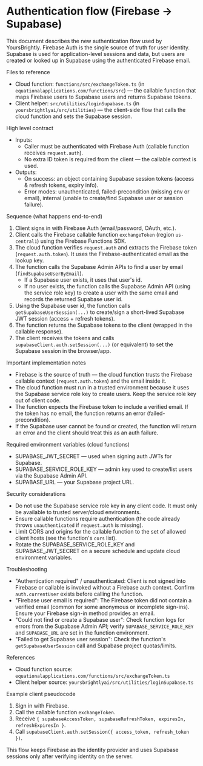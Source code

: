# Authentication flow (Firebase → Supabase)

This document describes the new authentication flow used by YoursBrightly. Firebase Auth is the single source of truth for user identity. Supabase is used for application-level sessions and data, but users are created or looked up in Supabase using the authenticated Firebase email.

Files to reference

- Cloud function: `functions/src/exchangeToken.ts` (in `equationalapplications.com/functions/src`) — the callable function that maps Firebase users to Supabase users and returns Supabase tokens.
- Client helper: `src/utilities/loginSupabase.ts` (in `yoursbrightlyai/src/utilities`) — the client-side flow that calls the cloud function and sets the Supabase session.

High level contract

- Inputs:
  - Caller must be authenticated with Firebase Auth (callable function receives `request.auth`).
  - No extra ID token is required from the client — the callable context is used.
- Outputs:
  - On success: an object containing Supabase session tokens (access & refresh tokens, expiry info).
  - Error modes: unauthenticated, failed-precondition (missing env or email), internal (unable to create/find Supabase user or session failure).

Sequence (what happens end-to-end)

1. Client signs in with Firebase Auth (email/password, OAuth, etc.).
2. Client calls the Firebase callable function `exchangeToken` (region `us-central1`) using the Firebase Functions SDK.
3. The cloud function verifies `request.auth` and extracts the Firebase token (`request.auth.token`). It uses the Firebase-authenticated email as the lookup key.
4. The function calls the Supabase Admin APIs to find a user by email (`findSupabaseUserByEmail`).
   - If a Supabase user exists, it uses that user's id.
   - If no user exists, the function calls the Supabase Admin API (using the service role key) to create a user with the same email and records the returned Supabase user id.
5. Using the Supabase user id, the function calls `getSupabaseUserSession(...)` to create/sign a short-lived Supabase JWT session (access + refresh tokens).
6. The function returns the Supabase tokens to the client (wrapped in the callable response).
7. The client receives the tokens and calls `supabaseClient.auth.setSession(...)` (or equivalent) to set the Supabase session in the browser/app.

Important implementation notes

- Firebase is the source of truth — the cloud function trusts the Firebase callable context (`request.auth.token`) and the email inside it.
- The cloud function must run in a trusted environment because it uses the Supabase service role key to create users. Keep the service role key out of client code.
- The function expects the Firebase token to include a verified email. If the token has no email, the function returns an error (failed-precondition).
- If the Supabase user cannot be found or created, the function will return an error and the client should treat this as an auth failure.

Required environment variables (cloud functions)

- SUPABASE_JWT_SECRET — used when signing auth JWTs for Supabase.
- SUPABASE_SERVICE_ROLE_KEY — admin key used to create/list users via the Supabase Admin API.
- SUPABASE_URL — your Supabase project URL.

Security considerations

- Do not use the Supabase service role key in any client code. It must only be available to trusted server/cloud environments.
- Ensure callable functions require authentication (the code already throws `unauthenticated` if `request.auth` is missing).
- Limit CORS and origins for the callable function to the set of allowed client hosts (see the function's `cors` list).
- Rotate the SUPABASE_SERVICE_ROLE_KEY and SUPABASE_JWT_SECRET on a secure schedule and update cloud environment variables.

Troubleshooting

- "Authentication required" / unauthenticated: Client is not signed into Firebase or callable is invoked without a Firebase auth context. Confirm `auth.currentUser` exists before calling the function.
- "Firebase user email is required": The Firebase token did not contain a verified email (common for some anonymous or incomplete sign-ins). Ensure your Firebase sign-in method provides an email.
- "Could not find or create a Supabase user": Check function logs for errors from the Supabase Admin API; verify `SUPABASE_SERVICE_ROLE_KEY` and `SUPABASE_URL` are set in the function environment.
- "Failed to get Supabase user session": Check the function's `getSupabaseUserSession` call and Supabase project quotas/limits.

References

- Cloud function source: `equationalapplications.com/functions/src/exchangeToken.ts`
- Client helper source: `yoursbrightlyai/src/utilities/loginSupabase.ts`

Example client pseudocode

1. Sign in with Firebase.
2. Call the callable function `exchangeToken`.
3. Receive `{ supabaseAccessToken, supabaseRefreshToken, expiresIn, refreshExpiresIn }`.
4. Call `supabaseClient.auth.setSession({ access_token, refresh_token })`.

This flow keeps Firebase as the identity provider and uses Supabase sessions only after verifying identity on the server.
